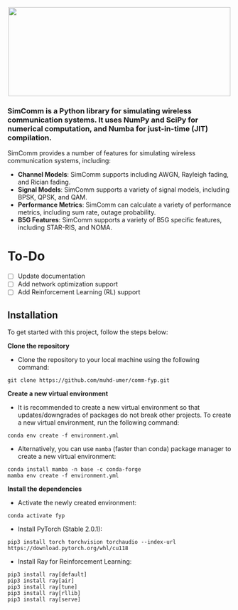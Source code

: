 <!-- Add logo figure -->
<p align="center">
  <img src=[resources/logo.svg](https://raw.githubusercontent.com/muhd-umer/simcomm/main/resources/logo.svg) width="500" height="200">
</p>

### SimComm is a Python library for simulating wireless communication systems. It uses NumPy and SciPy for numerical computation, and Numba for just-in-time (JIT) compilation.

SimComm provides a number of features for simulating wireless communication systems, including:

- **Channel Models**: SimComm supports including AWGN, Rayleigh fading, and Rician fading.
- **Signal Models**: SimComm supports a variety of signal models, including BPSK, QPSK, and QAM.
- **Performance Metrics**: SimComm can calculate a variety of performance metrics, including sum rate, outage probability.
- **B5G Features**: SimComm supports a variety of B5G specific features, including STAR-RIS, and NOMA.

# To-Do
- [ ] Update documentation
- [ ] Add network optimization support
- [ ] Add Reinforcement Learning (RL) support

## Installation
To get started with this project, follow the steps below:

**Clone the repository**
- Clone the repository to your local machine using the following command:
```shell
git clone https://github.com/muhd-umer/comm-fyp.git
```

**Create a new virtual environment**
- It is recommended to create a new virtual environment so that updates/downgrades of packages do not break other projects. To create a new virtual environment, run the following command:
```shell
conda env create -f environment.yml
```

- Alternatively, you can use `mamba` (faster than conda) package manager to create a new virtual environment:
```shell
conda install mamba -n base -c conda-forge
mamba env create -f environment.yml
```

**Install the dependencies**
- Activate the newly created environment:
```shell
conda activate fyp
```

- Install PyTorch (Stable 2.0.1):
```shell
pip3 install torch torchvision torchaudio --index-url https://download.pytorch.org/whl/cu118
```

- Install Ray for Reinforcement Learning:
```shell
pip3 install ray[default]
pip3 install ray[air]
pip3 install ray[tune]
pip3 install ray[rllib]
pip3 install ray[serve]
```
